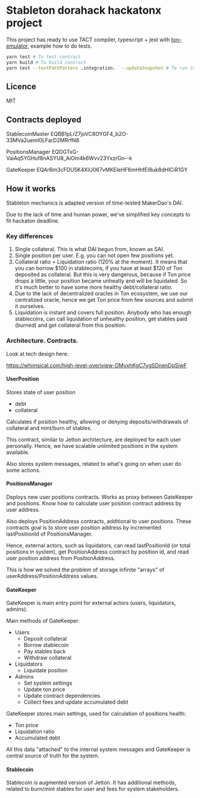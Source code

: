 # Stableton dorahack hackatonx project

This project has ready to use TACT compiler, typescript + jest with [ton-emulator](https://github.com/ton-community/ton-emulator), example how to do tests.

```bash
yarn test # To test contract
yarn build # To build contract
yarn test --testPathPattern .integration.  --updateSnapshot # To run integration test
```

## Licence

MIT

## Contracts deployed

StablecoinMaster EQBB1pLrZ7joVC8OYGF4_b2O-33MVa2uemI0LFarD2MRrfN8

PositionsManager EQDGTxG-VaiAq5YGHuf8nASYU8_AiOm4k6Wvv23YxzrGn--k

GateKeeper EQArRm3cFDU5K4XiU067vMKEleHF6mHhfEI8uk8dHlCiR1GY

## How it works

Stableton mechanics is adapted version of time-tested MakerDao's DAI.

Due to the lack of time and human power, we've simplified key concepts to fit hackaton deadline.

### Key differences

1. Single collateral. This is what DAI begun from, known as SAI.
2. Single position per user. E.g. you can not open few positions yet.
3. Collateral ratio = Liquidation ratio (120% at the moment). It means that you can borrow $100 in stablecoins, if you have at least $120 of Ton deposited as collateral. But this is very dangerous, because if Ton price drops a little, your position became unhealty and will be liquidated. So it's much better to have some more healthy debt/collateral ratio.
4. Due to the lack of decentralized oracles in Ton ecosystem, we use our centralized oracle, hence we get Ton price from few sources and submit it ourselves.
5. Liquidation is instant and covers full position. Anybody who has enough stablecoins, can call liquidation of unhealthy position, get stables paid (burned) and get collateral from this position.

### Architecture. Contracts.

Look at tech design here:

https://whimsical.com/high-level-overiview-DMyxhKgC7ygSDnenDpSiwF

#### UserPosition

Stores state of user position

-   debt
-   collateral

Calculates if position healthy, allowing or denying deposits/withdrawals of collateral and mint/burn of stables.

This contract, similar to Jetton architecture, are deployed for each user personally. Hence, we have scalable unlimited positions in the system available.

Also stores system messages, related to what's going on when user do some actions.

#### PositionsManager

Deploys new user positions contracts.
Works as proxy between GateKeeper and positions.
Know how to calculate user position contract address by user address.

Also deploys PositionAddress contracts, additional to user positions. These contracts goal is to store user position address by incremented lastPositionId of PositionsManager.

Hence, external actors, such as liquidators, can read lastPositionId (or total positions in system), get PositionAddress contract by position id, and read user position address from PositionAddress.

This is how we solved the problem of storage infinite "arrays" of userAddress/PositionAddress values.

#### GateKeeper

GateKeeper is main entry point for external actors (users, liquidators, admins).

Main methods of GateKeeper:

-   Users
    -   Deposit collateral
    -   Borrow stablecoin
    -   Pay stables back
    -   Withdraw collateral
-   Liquidators
    -   Liquidate position
-   Admins
    -   Set system settings
    -   Update ton price
    -   Update contract dependencies
    -   Collect fees and update accumulated debt

GateKeeper stores main settings, used for calculation of positions health:

-   Ton price
-   Liquidation ratio
-   Accumulated debt

All this data "attached" to the internal system messages and GateKeeper is central source of truth for the system.

#### Stablecoin

Stablecoin is augmented version of Jetton.
It has additional methods, related to burn/mint stables for user and fees for system stakeholders.
